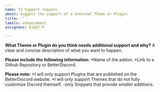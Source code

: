 ```yaml
---
name: T1 Support request.
about: Suggest the support of a external Theme or Plugin.
title: ''
labels: enhancement
assignees: Eight-P

---
```


**What Theme or Plugin do you think needs additional support and why?**
A clear and concise description of what you want to happen.


**Please include the following information:**
*Name of the addon.
*Link to a Github Repository or BetterDiscord.


**Please note:**
*I will only support Plugins that are published on the BetterDiscord website.
*I will only support Themes that do not fully customize Discord themself.
-only Snippets that provide smaller additions.

